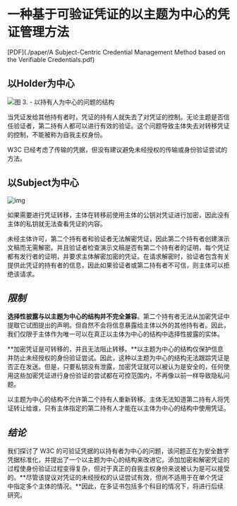 # 一种基于可验证凭证的以主题为中心的凭证管理方法

[PDF](./paper/A Subject-Centric Credential Management Method based on the Verifiable Credentials.pdf)

## 以Holder为中心

![图 3. - 以持有人为中心的问题的结构](https://ieeexplore.ieee.org/mediastore_new/IEEE/content/media/9333828/9333848/9333857/lim3-P-01-13-small.gif)



当凭证发给其他持有者时，凭证的持有人就失去了对凭证的控制。无论主题是否信任验证者，第二持有人都可以进行有效的验证。这个问题导致主体失去对转移凭证的控制，不能被称为自我主权身份。

W3C 已经考虑了传输的凭据，但没有建议避免未经授权的传输或身份验证尝试的方法。

## 以Subject为中心

![img](https://ieeexplore.ieee.org/mediastore_new/IEEE/content/media/9333828/9333848/9333857/lim4-P-01-13-large.gif)

如果需要进行凭证转移，主体在转移前使用主体的公钥对凭证进行加密，因此没有主体的私钥就无法查看凭证的内容。

未经主体许可，第二个持有者和验证者无法解密凭证，因此第二个持有者创建演示文稿而无需解密。并且验证者检查演示文稿是否有第二个持有者的证明，每个凭证都有发行者的证明，并要求主体解密加密的凭证。在请求解密时，验证者包含有关提供此凭证的持有者的信息，因此如果验证者或第二持有者不可信，则主体可以拒绝该请求。

## *限制*

**选择性披露与以主题为中心的结构并不完全兼容**。第二个持有者无法从加密凭证中提取它试图提出的声明。但自然不会将信息暴露给主体以外的其他持有者。因此，我们仅限于主体作为唯一可以在真正以主体为中心的结构中选择性披露的实体。

**加密凭证是可转移的，并且无法阻止转移。**以主题为中心的结构仅保护信息并防止未经授权的身份验证尝试。因此，这种以主题为中心的结构无法跟踪凭证是否正在发送。但是，只要私钥没有泄露，加密凭证就可以被认为是安全的，任何使用这些加密凭证进行身份验证的尝试都在可控范围内，不再像以前一样导致隐私问题。

以主题为中心的结构不允许第二个持有人重新转移。主体无法知道第二持有人将凭证转让给谁，只有主体指定的第二持有人才能在以主体为中心的结构中使用凭证。

## *结论*

我们探讨了 W3C 的可验证凭据的以持有者为中心的问题，该问题正在为安全数字凭据标准化，并提出了一个以主题为中心的结构来改进它。添加加密和解密凭证的过程使身份验证过程变得复杂，但对于真正的自我主权身份来说被认为是可以接受的。**尽管该提议对凭证的未经授权的认证尝试有效，但尚不适用于在单个凭证中指定多个主体的情况。**因此，在多证书包括多个科目的情况下，将进行后续研究。

